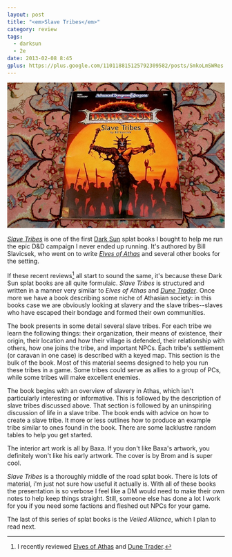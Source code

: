 ```yaml
---
layout: post
title: "<em>Slave Tribes</em>"
category: review
tags:
  - darksun
  - 2e
date: 2013-02-08 8:45
gplus: https://plus.google.com/110118815125792309582/posts/SmkoLmSWRes
---
```


![Slave Tribes](/assets/img/slave-tribes@2x.jpg)

[_Slave Tribes_][1] is one of the first [Dark Sun][2] splat books I bought to help me run the epic D&D campaign I never ended up running. It's authored by Bill Slavicsek, who went on to write [_Elves of Athas_][3] and several other books for the setting.

If these recent reviews[^1] all start to sound the same, it's because these Dark Sun splat books are all quite formulaic. _Slave Tribes_ is structured and written in a manner very similar to _Elves of Athas_ and [_Dune Trader_][4]. Once more we have a book describing some niche of Athasian society: in this books case we are obviously looking at slavery and the slave tribes--slaves who have escaped their bondage and formed their own communities.

The book presents in some detail several slave tribes. For each tribe we learn the following things: their organization, their means of existence, their origin, their location and how their village is defended, their relationship with others, how one joins the tribe, and important NPCs. Each tribe's settlement (or caravan in one case) is described with a keyed map. This section is the bulk of the book. Most of this material seems designed to help you run these tribes in a game. Some tribes could serve as allies to a group of PCs, while some tribes will make excellent enemies.

The book begins with an overview of slavery in Athas, which isn't particularly interesting or informative. This is followed by the description of slave tribes discussed above. That section is followed by an uninspiring discussion of life in a slave tribe. The book ends with advice on how to create a slave tribe. It more or less outlines how to produce an example tribe similar to ones found in the book. There are some lacklustre random tables to help you get started.

The interior art work is all by Baxa. If you don't like Baxa's artwork, you definitely won't like his early artwork. The cover is by Brom and is super cool.

_Slave Tribes_ is a thoroughly middle of the road splat book. There is lots of material, i'm just not sure how useful it actually is. With all of these books the presentation is so verbose I feel like a DM would need to make their own notes to help keep things straight. Still, someone else has done a lot I work for you if you need some factions and fleshed out NPCs  for your game.

The last of this series of splat books is the _Veiled Alliance_, which I plan to read next.

[^1]: I recently reviewed [Elves of Athas][3] and [Dune Trader][4].


[1]: http://www.tsrinfo.net/archive/ds/ds-dsr1.htm
[2]: /tags/darksun/
[3]: /review/elves-of-athas/
[4]: /review/dune-trader/

